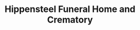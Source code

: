 ---
title: "Hippensteel Funeral Home and Crematory"
url: /lafayette/hippensteel-funeral-home-and-crematory/
shop: funeral directors
---